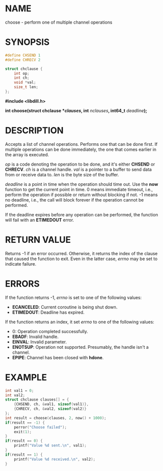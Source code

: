 # NAME

choose - perform one of multiple channel operations

# SYNOPSIS

```c
#define CHSEND 1
#define CHRECV 2

struct chclause {
    int op;
    int ch;
    void *val;
    size_t len;
};
```

**#include &lt;libdill.h>**

**int choose(struct chclause **\*_clauses_**, int** _nclauses_**, int64_t** _deadline_**);**

# DESCRIPTION

Accepts a list of channel operations. Performs one that can be done first. If multiple operations can be done immediately, the one that comes earlier in the array is executed.

_op_ is a code denoting the operation to be done, and it's either **CHSEND** or **CHRECV**. _ch_ is a channel handle. _val_ is a pointer to a buffer to send data from or receive data to. _len_ is the byte size of the buffer.

_deadline_ is a point in time when the operation should time out. Use the **now** function to get the current point in time. 0 means immediate timeout, i.e., perform the operation if possible or return without blocking if not. -1 means no deadline, i.e., the call will block forever if the operation cannot be performed.

If the deadline expires before any operation can be performed, the function will fail with an **ETIMEDOUT** error.

# RETURN VALUE

Returns -1 if an error occurred. Otherwise, it returns the index of the clause that caused the function to exit. Even in the latter case, _errno_ may be set to indicate failure.

# ERRORS

If the function returns -1, _errno_ is set to one of the following values:

* **ECANCELED**: Current coroutine is being shut down.
* **ETIMEDOUT**: Deadline has expired.

If the function returns an index, it set _errno_ to one of the following values:

* 0: Operation completed successfully.
* **EBADF**: Invalid handle.
* **EINVAL**: Invalid parameter.
* **ENOTSUP**: Operation not supported. Presumably, the handle isn't a channel.
* **EPIPE**: Channel has been closed with **hdone**.

# EXAMPLE

```c
int val1 = 0;
int val2;
struct chclause clauses[] = {
    {CHSEND, ch, &val1, sizeof(val1)},
    {CHRECV, ch, &val2, sizeof(val2)}
};
int result = choose(clauses, 2, now() + 1000);
if(result == -1) {
    perror("Choose failed");
    exit(1);
}
if(result == 0) {
    printf("Value %d sent.\n", val1);
}
if(result == 1) {
    printf("Value %d received.\n", val2);
}
```

